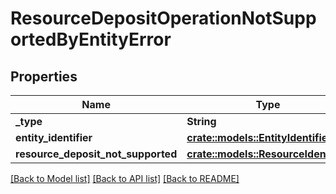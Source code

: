 # ResourceDepositOperationNotSupportedByEntityError

## Properties

Name | Type | Description | Notes
------------ | ------------- | ------------- | -------------
**_type** | **String** |  | 
**entity_identifier** | [**crate::models::EntityIdentifier**](EntityIdentifier.md) |  | 
**resource_deposit_not_supported** | [**crate::models::ResourceIdentifier**](ResourceIdentifier.md) |  | 

[[Back to Model list]](../README.md#documentation-for-models) [[Back to API list]](../README.md#documentation-for-api-endpoints) [[Back to README]](../README.md)


